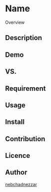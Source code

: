 Name
====

Overview

## Description

## Demo

## VS. 

## Requirement

## Usage

## Install

## Contribution

## Licence


## Author

[nebchadnezzar](https://github.com/nebchadnezzar)
